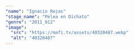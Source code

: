 ```yaml
---
"name": "Ignacio Rojas"
"stage_name": "Pelea en Dichato"
"genre": "2011_012"
"image":
  "src": "https://mafi.tv/assets/40320487.webp"
  "alt": "40320487"
---
```


